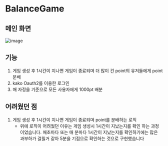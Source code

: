 # BalanceGame
## 메인 화면
![image](https://github.com/gyudong0908/BalanceGame/assets/121427661/caa0bbad-a8d2-4d70-b46a-d6d70b056679)
## 기능
1. 게임 생성 후 1시간이 지나면 게임이 종료되며 더 많이 건 point의 유저들에게 point 분배
2. kako Oauth2를 이용한 로그인
3. 매 자정을 기준으로 모든 사용자에게 1000pt 배분
## 어려웠던 점
1. 게임 생성 후 1시간이 지나면 게임이 종료되며 point를 분배하는 로직
   - 위에 로직이 어려웠던 이유는 게임 생성시 1시간이 지났는지를 확인 하는 과정이었습니다. 매초마다 또는 매 분마다 1시간이 지났는지를 확인하기에는 많은 과부하가 걸릴거 같아 5분을 기점으로 확인하는 것으로 구현했습니다
